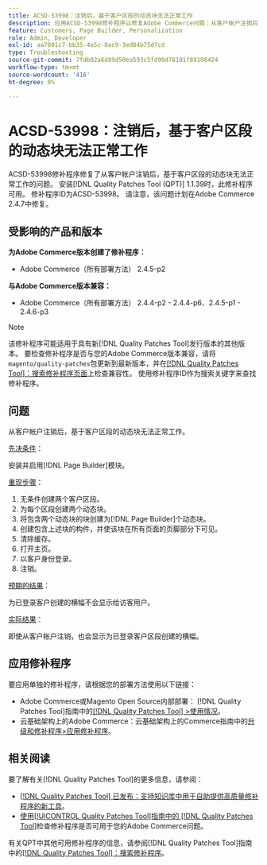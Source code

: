 ```yaml
---
title: ACSD-53998：注销后，基于客户区段的动态块无法正常工作
description: 应用ACSD-53998修补程序以修复Adobe Commerce问题：从客户帐户注销后，基于客户区段的动态块无法正常工作。
feature: Customers, Page Builder, Personalization
role: Admin, Developer
exl-id: aa7001c7-bb35-4e5c-8ac9-3ed84b75d7cd
type: Troubleshooting
source-git-commit: 7fdb02a6d89d50ea593c5fd99d78101f89198424
workflow-type: tm+mt
source-wordcount: '416'
ht-degree: 0%

---
```


# ACSD-53998：注销后，基于客户区段的动态块无法正常工作

ACSD-53998修补程序修复了从客户帐户注销后，基于客户区段的动态块无法正常工作的问题。 安装[!DNL Quality Patches Tool (QPT)] 1.1.39时，此修补程序可用。 修补程序ID为ACSD-53998。 请注意，该问题计划在Adobe Commerce 2.4.7中修复。

## 受影响的产品和版本

**为Adobe Commerce版本创建了修补程序：**

* Adobe Commerce（所有部署方法） 2.4.5-p2

**与Adobe Commerce版本兼容：**

* Adobe Commerce（所有部署方法） 2.4.4-p2 - 2.4.4-p6、2.4.5-p1 - 2.4.6-p3

>[!NOTE]
>
>该修补程序可能适用于具有新[!DNL Quality Patches Tool]发行版本的其他版本。 要检查修补程序是否与您的Adobe Commerce版本兼容，请将`magento/quality-patches`包更新到最新版本，并在[[!DNL Quality Patches Tool]：搜索修补程序页面](https://experienceleague.adobe.com/tools/commerce-quality-patches/index.html)上检查兼容性。 使用修补程序ID作为搜索关键字来查找修补程序。

## 问题

从客户帐户注销后，基于客户区段的动态块无法正常工作。

<u>先决条件</u>：

安装并启用[!DNL Page Builder]模块。

<u>重现步骤</u>：

1. 无条件创建两个客户区段。
1. 为每个区段创建两个动态块。
1. 将包含两个动态块的块创建为[!DNL Page Builder]个动态块。
1. 创建包含上述块的构件，并使该块在所有页面的页脚部分下可见。
1. 清除缓存。
1. 打开主页。
1. 以客户身份登录。
1. 注销。

<u>预期的结果</u>：

为已登录客户创建的横幅不会显示给访客用户。

<u>实际结果</u>：

即使从客户帐户注销，也会显示为已登录客户区段创建的横幅。

## 应用修补程序

要应用单独的修补程序，请根据您的部署方法使用以下链接：

* Adobe Commerce或Magento Open Source内部部署： [!DNL Quality Patches Tool]指南中的[[!DNL Quality Patches Tool] >使用情况](/help/tools/quality-patches-tool/usage.md)。
* 云基础架构上的Adobe Commerce：云基础架构上的Commerce指南中的[升级和修补程序>应用修补程序](https://experienceleague.adobe.com/docs/commerce-cloud-service/user-guide/develop/upgrade/apply-patches.html)。

## 相关阅读

要了解有关[!DNL Quality Patches Tool]的更多信息，请参阅：

* [[!DNL Quality Patches Tool] 已发布：支持知识库中用于自助提供高质量修补程序的新工具](https://experienceleague.adobe.com/en/docs/commerce-operations/tools/quality-patches-tool/quality-patches-tool-to-self-serve-quality-patches)。
* [使用[!UICONTROL Quality Patches Tool]指南中的 [!DNL Quality Patches Tool]](/help/tools/quality-patches-tool/patches-available-in-qpt/check-patch-for-magento-issue-with-magento-quality-patches.md)检查修补程序是否可用于您的Adobe Commerce问题。


有关QPT中其他可用修补程序的信息，请参阅[!DNL Quality Patches Tool]指南中的[[!DNL Quality Patches Tool]：搜索修补程序](https://experienceleague.adobe.com/tools/commerce-quality-patches/index.html)。
